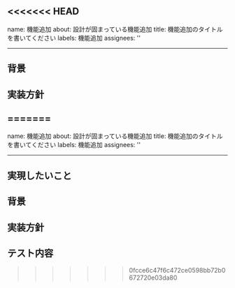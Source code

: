 <<<<<<< HEAD
---
name: 機能追加
about: 設計が固まっている機能追加
title: 機能追加のタイトルを書いてください
labels: 機能追加
assignees: ''

---

## 背景
<!-- 機能追加の理由を具体的に記入 -->
<!-- (例)
* 〇〇な機能が欲しいと FB をもらったため
* UI/UX 向上活動の一環
-->

## 実装方針
<!-- ここに記入してください -->
=======
---
name: 機能追加
about: 設計が固まっている機能追加
title: 機能追加のタイトルを書いてください
labels: 機能追加
assignees: ''

---
## 実現したいこと
<!-- 完成した時、何ができるようなりたいのかを記述 -->

## 背景
<!-- なぜこの機能をつくるのか -->
<!-- (例)
* 〇〇な機能が欲しいと FB をもらったため
* UI/UX 向上活動の一環
-->

## 実装方針
<!-- ここに記入してください -->

## テスト内容
<!-- 実装が上手くできているか、確認するためにどんなことをテストするのかを記述 -->
>>>>>>> 0fcce6c47f6c472ce0598bb72b0672720e03da80
